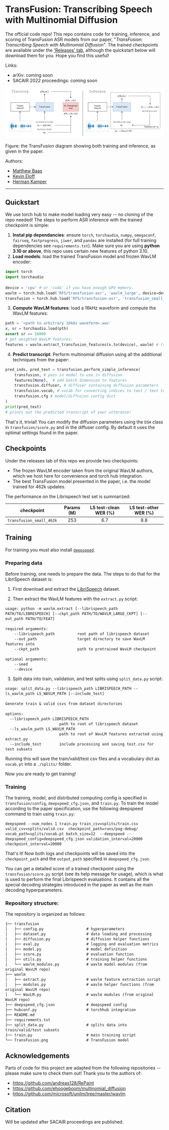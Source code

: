# TransFusion: Transcribing Speech with Multinomial Diffusion

The official code repo! This repo contains code for training, inference, and scoring of TransFusion ASR models from our paper, "_TransFusion: Transcribing Speech with Multinomial Diffusion_".
The trained checkpoints are available under the ['Releases' tab](https://github.com/RF5/transfusion-asr/releases), although the quickstart below will download them for you. Hope you find this useful!

Links:

- arXiv: coming soon
- SACAIR 2022 proceedings: coming soon

![TransFusion architecture](./TransFusion.png)

Figure: the TransFusion diagram showing both training and inference, as given in the paper. 

Authors:

- [Matthew Baas](https://rf5.github.io/)
- [Kevin Eloff](https://kevineloff.github.io/)
- [Herman Kamper](https://www.kamperh.com/)

---

## Quickstart

We use torch hub to make model loading very easy -- no cloning of the repo needed!
The steps to perform ASR inference with the trained checkpoint is simple:

1. **Instal pip dependancies**: ensure `torch`, `torchaudio`, `numpy`, `omegaconf`, `fairseq`, `fastprogress`, `jiwer`, and `pandas` are installed (for full training dependencies see `requirements.txt`). Make sure you are using **python 3.10 or above**, this repo uses certain new features of python 3.10.
2. **Load models**: load the trained TransFusion model and frozen WavLM encoder:
  ```python
  import torch
  import torchaudio

  device = 'cpu' # or 'cuda' if you have enough GPU memory.
  wavlm = torch.hub.load('RF5/transfusion-asr', 'wavlm_large', device=device)
  transfusion = torch.hub.load('RF5/transfusion-asr', 'transfusion_small_462k', device=device)
  ```
3. **Compute WavLM features**: load a 16kHz waveform and compute the WavLM features:

  ```python
  path = '<path to arbitrary 16kHz waveform>.wav'
  x, sr = torchaudio.load(pth)
  assert sr == 16000
  # get weighted WavLM features:
  features = wavlm.extract_transfusion_features(x.to(device), wavlm) # (seq_len, dim)
  ```
4. **Predict transcript**: Perform multinomial diffusion using all the additional techniques from the paper:

  ```python
  pred_inds, pred_text = transfusion.perform_simple_inference(
      transfusion, # pass in model to use in diffusion
      features[None],  # add batch dimension to features
      transfusion.diffuser, # diffuser containing diffusion parameters
      transfusion.vocab, # vocab for converting indices to text / text to indices
      transfusion.cfg # model/diffusion config dict
  )
  print(pred_text)
  # prints out the predicted transcript of your utterance!
  ```

That's it, trivial!
You can modify the diffusion parameters using the `DSH` class in `transfusion/score.py` and in the diffuser config. By default it uses the optimal settings found in the paper. 


## Checkpoints

Under the releases tab of this repo we provide two checkpoints:

- The frozen WavLM encoder taken from the original WavLM authors, which we host here for convenience and torch hub integration.
- The best TransFusion model presented in the paper, i.e. the model trained for 462k updates. 

The performance on the Librispeech test set is summarized:

| checkpoint | Params (M)| LS test-clean WER (%) | LS test-other WER (%) |
| ----------- | :----: | :-----------: | :----: | 
| `transfusion_small_462k`   | 253 | 6.7 | 8.8 | 

## Training

For training you must also install [`deepspeed`](https://www.deepspeed.ai/).

### Preparing data

Before training, one needs to prepare the data. The steps to do that for the LibriSpeech dataset is:

1. First download and extract the [LibriSpeech](http://www.openslr.org/12) dataset. 

2. Then extract the WavLM features with the `extract.py` script:

  ```
  usage: python -m wavlm.extract [--librispeech_path PATH/TO/LIBRESPEECH] [--ckpt_path PATH/TO/WAVLM_LARGE_CKPT] [--out_path PATH/TO/FEAT]

  required arguments:
      --librispeech_path          root path of librispeech dataset
      --out_path                  target directory to save WavLM features into
      --ckpt_path                 path to pretrained WavLM checkpoint

  optional arguments:
      --seed 
      --device                    
  ```

3. Split data into train, validation, and test splits using `split_data.py` script:

  ```
  usage: split_data.py --librispeech_path LIBRISPEECH_PATH --ls_wavlm_path LS_WAVLM_PATH [--include_test]

  Generate train & valid csvs from dataset directories

  options:
    --librispeech_path LIBRISPEECH_PATH
                          path to root of librispeech dataset
    --ls_wavlm_path LS_WAVLM_PATH
                          path to root of WavLM features extracted using extract.py
    --include_test        include processing and saving test.csv for test subsets
  ```
  
  Running this will save the train/valid/test csv files and a vocabulary dict as `vocab.pt` into a `./splits/` folder.

Now you are ready to get training!

### Training

The training, model, and distributed computing config is specified in `transfusion/config`, `deepspeed_cfg.json`, and `train.py`.
To train the model according to the paper specification, use the following deepspeed command to train using `train.py`:

```
deepspeed --num_nodes 1 train.py train_csv=splits/train.csv valid_csv=splits/valid.csv  checkpoint_path=runs/pog-debug/ vocab_path=splits/vocab.pt batch_size=12  --deepspeed --deepspeed_config=deepspeed_cfg.json validation_interval=20000 checkpoint_interval=20000
```

That's it! Now both logs and checkpoints will be saved into the `checkpoint_path` and the `output_path` specified in `deepspeed_cfg.json`.

You can get a detailed score of a trained checkpoint using the `transfusion/score.py` script (see its help message for usage), which is what is used to perform the final Librispeech evaluations. It contains all the special decoding strategies introduced in the paper as well as the main decoding hyperparameters.

### Repository structure:

The repository is organized as follows:


```
├── transfusion
│   ├── config.py                   # hyperparameters
│   ├── dataset.py                  # data loading and processing
│   ├── diffusion.py                # diffusion helper functions
│   ├── eval.py                     # logging and evaluation metrics
│   ├── model.py                    # model definition
│   ├── score.py                    # evaluation function
│   ├── utils.py                    # training helper functions
│   └── wavlm_modules.py            # wavlm model modules (from original WavLM repo)
├── wavlm
│   ├── extract.py                  # wavlm feature extraction script
│   ├── modules.py                  # wavlm helper functions (from original WavLM repo)
│   └── WavLM.py                    # wavlm modules (from original WavLM repo)
├── deepspeed_cfg.json              # deepspeed config
├── hubconf.py                      # torchhub integration
├── README.md
├── requirements.txt
├── split_data.py                   # splits data into train/valid/test subsets
├── train.py                        # main training script
└── TransFusion.png                 # TransFusion model
```


## Acknowledgements

Parts of code for this project are adapted from the following repositories -- please make sure to check them out! Thank you to the authors of:

- https://github.com/andreas128/RePaint
- https://github.com/ehoogeboom/multinomial_diffusion
- https://github.com/microsoft/unilm/tree/master/wavlm

<!-- All experiments were performed on Stellenbosch University's High Performance Computing (HPC) cluster. -->

## Citation

Will be updated after SACAIR proceedings are published. 

<!-- ```bibtex
@inproceedings{baas2022transfusion,
  title={TransFusion: Transcribing Speech with Multinomial Diffusion},
  author={Baas, Matthew and Eloff, Kevin and Kamper, Herman},
  booktitle={SACAIR},
  year=2022
}
``` -->
